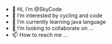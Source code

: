 - 👋 Hi, I’m @SkyCode
- 👀 I’m interested by cycling and code
- 🌱 I’m currently learning java language
- 💞️ I’m looking to collaborate on ...
- 📫 How to reach me ...

<!---
SkyCodepy/SkyCodepy is a ✨ special ✨ repository because its `README.md` (this file) appears on your GitHub profile.
You can click the Preview link to take a look at your changes.
--->
